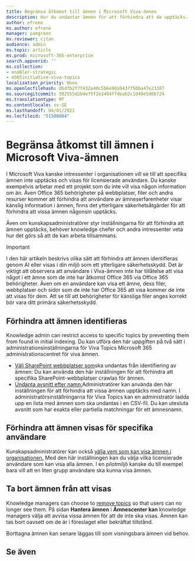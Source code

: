 ```yaml
---
title: Begränsa åtkomst till ämnen i Microsoft Viva-ämnen
description: Hur du undantar ämnen för att förhindra att de upptäcks.
author: efrene
ms.author: efrene
manager: pamgreen
ms.reviewer: cjtan
audience: admin
ms.topic: article
ms.prod: microsoft-365-enterprise
search.appverid: ''
ms.collection:
- enabler-strategic
- m365initiative-viva-topics
localization_priority: None
ms.openlocfilehash: d6dfb2f7f432a40c5b6e96a9437f50ba47e23387
ms.sourcegitcommit: 582555d2b4ef5f2e2494ffdeab2c1d49e5d6b724
ms.translationtype: MT
ms.contentlocale: sv-SE
ms.lasthandoff: 04/01/2021
ms.locfileid: "51500884"
---
```

# <a name="restrict-access-to-topics-in-microsoft-viva-topics"></a>Begränsa åtkomst till ämnen i Microsoft Viva-ämnen

I Microsoft Viva kanske intressenter i organisationen vill se till att specifika ämnen inte upptäcks och visas för licensierade användare. Du kanske exempelvis arbetar med ett projekt som du inte vill visa någon information om än. Även Office 365 behörigheter på webbplatser, filer och andra resurser kommer att förhindra att användare av ämneserfarenheter visar känslig information i ämnen, finns det ytterligare säkerhetsåtgärder för att förhindra att vissa ämnen någonsin upptäcks.

Även om kunskapsadministratörer styr inställningarna för att förhindra att ämnen upptäcks, behöver knowledge chefer och andra intressenter veta hur det görs så att de kan arbeta tillsammans.

> [!Important] 
> I den här artikeln beskrivs olika sätt att förhindra att ämnen identifieras genom AI eller visas i din miljö som ett ytterligare säkerhetsskydd. Det är viktigt att observera att användare i Viva-ämnen inte har tillåtelse att visa något i ett ämne som de inte har åtkomst Office 365 via Office 365 behörigheter. Även om en användare kan visa ett ämne, dess filer, webbplatser och sidor som de inte har Office 365 att visa kommer de inte att visas för dem. Att se till att behörigheter för känsliga filer anges korrekt bör vara ditt primära säkerhetsskydd.

## <a name="prevent-topics-from-being-identified"></a>Förhindra att ämnen identifieras

Knowledge admin can restrict access to specific topics by preventing them from found in initial indexing. Du kan utföra den här uppgiften på två sätt i administrationsinställningarna för Viva Topics Microsoft 365 administrationscentret för viva ämnen.
 
- [Välj SharePoint webbplatser som](./topic-experiences-discovery.md#select-sharepoint-topic-sources)ska undantas från identifiering av ämnen: Du kan använda den här inställningen för att förhindra att specifika SharePoint-webbplatser crawlas för ämnen.
- [Undanta avsnitt efter namn:](./topic-experiences-discovery.md#exclude-topics-by-name)Administratörer kan använda den här inställningen för att förhindra att vissa ämnen upptäcks med namn. I administratörsinställningarna för Viva Topics kan en administratör ladda upp en lista med ämnen som ska undantas i en CSV-fil. Du kan utesluta avsnitt som har exakta eller partiella matchningar för ett ämnesnamn.

## <a name="prevent-topics-from-being-viewed-by-specific-users"></a>Förhindra att ämnen visas för specifika användare

Kunskapsadministratörer kan också [välja vem som kan visa ämnen i organisationen.](./topic-experiences-knowledge-rules.md) Med den här inställningen kan du välja vilka licensierade användare som kan visa alla ämnen. I en pilotmiljö kanske du till exempel bara vill att en liten grupp användare ska kunna visa ämnen.

## <a name="remove-topics-from-being-viewed"></a>Ta bort ämnen från att visas

Knowledge managers can choose to [remove topics](./manage-topics.md) so that users can no longer see them. På sidan **Hantera ämnen** i **Ämnescenter kan** knowledge managers välja att avvisa vissa ämnen för att de inte ska visas. Ämnen kan tas bort oavsett om de är i föreslaget eller bekräftat tillstånd.

Borttagna ämnen kan senare läggas till som visningsbara ämnen vid behov. 


## <a name="see-also"></a>Se även



